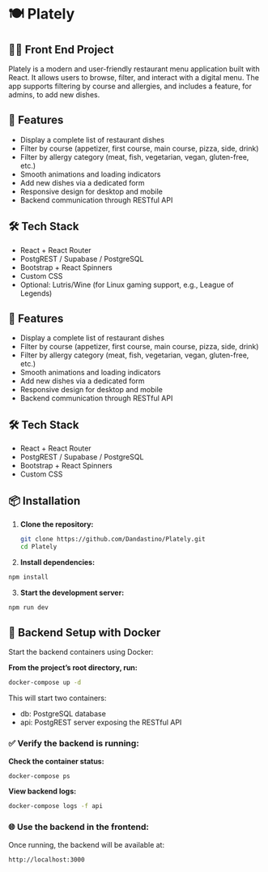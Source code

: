 # 🍽️ Plately

## 👨‍💻 Front End Project 

Plately is a modern and user-friendly restaurant menu application built with React. It allows users to browse, filter, and interact with a digital menu. The app supports filtering by course and allergies, and includes a feature, for admins, to add new dishes.

## 🚀 Features

- Display a complete list of restaurant dishes
- Filter by course (appetizer, first course, main course, pizza, side, drink)
- Filter by allergy category (meat, fish, vegetarian, vegan, gluten-free, etc.)
- Smooth animations and loading indicators
- Add new dishes via a dedicated form
- Responsive design for desktop and mobile
- Backend communication through RESTful API

## 🛠️ Tech Stack

- React + React Router
- PostgREST / Supabase / PostgreSQL
- Bootstrap + React Spinners
- Custom CSS
- Optional: Lutris/Wine (for Linux gaming support, e.g., League of Legends)

## 🚀 Features

- Display a complete list of restaurant dishes
- Filter by course (appetizer, first course, main course, pizza, side, drink)
- Filter by allergy category (meat, fish, vegetarian, vegan, gluten-free, etc.)
- Smooth animations and loading indicators
- Add new dishes via a dedicated form
- Responsive design for desktop and mobile
- Backend communication through RESTful API

## 🛠️ Tech Stack

- React + React Router
- PostgREST / Supabase / PostgreSQL
- Bootstrap + React Spinners
- Custom CSS

## 📦 Installation

1. **Clone the repository:**
   ```bash
   git clone https://github.com/Dandastino/Plately.git
   cd Plately
   ```

2. **Install dependencies:**
  ```bash
  npm install
  ```

3. **Start the development server:**
  ```bash
  npm run dev
  ```

## 🐳 Backend Setup with Docker

Start the backend containers using Docker:

**From the project’s root directory, run:**
```bash
docker-compose up -d
```

This will start two containers:
- db: PostgreSQL database
- api: PostgREST server exposing the RESTful API

### ✅ Verify the backend is running:

**Check the container status:**
```bash
docker-compose ps
```

**View backend logs:**
```bash
docker-compose logs -f api
```

### 🌐 Use the backend in the frontend:

Once running, the backend will be available at:

```bash
http://localhost:3000
```